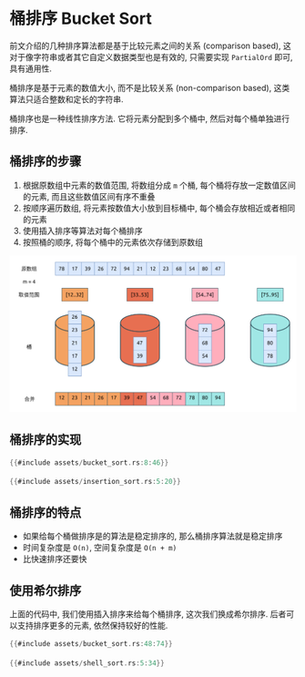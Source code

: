 # 桶排序 Bucket Sort

前文介绍的几种排序算法都是基于比较元素之间的关系 (comparison based), 这对于像字符串或者其它自定义数据类型也是有效的,
只需要实现 `PartialOrd` 即可, 具有通用性.

桶排序是基于元素的数值大小, 而不是比较关系 (non-comparison based), 这类算法只适合整数和定长的字符串.

桶排序也是一种线性排序方法. 它将元素分配到多个桶中, 然后对每个桶单独进行排序.

## 桶排序的步骤

1. 根据原数组中元素的数值范围, 将数组分成 `m` 个桶, 每个桶将存放一定数值区间的元素, 而且这些数值区间有序不重叠
2. 按顺序遍历数组, 将元素按数值大小放到目标桶中, 每个桶会存放相近或者相同的元素
3. 使用插入排序等算法对每个桶排序
4. 按照桶的顺序, 将每个桶中的元素依次存储到原数组

![bucket sort](assets/bucket-sort.svg)

## 桶排序的实现

```rust
{{#include assets/bucket_sort.rs:8:46}}

{{#include assets/insertion_sort.rs:5:20}}
```

## 桶排序的特点

- 如果给每个桶做排序是的算法是稳定排序的, 那么桶排序算法就是稳定排序
- 时间复杂度是 `O(n)`, 空间复杂度是 `O(n + m)`
- 比快速排序还要快

## 使用希尔排序

上面的代码中, 我们使用插入排序来给每个桶排序, 这次我们换成希尔排序.
后者可以支持排序更多的元素, 依然保持较好的性能.

```rust
{{#include assets/bucket_sort.rs:48:74}}

{{#include assets/shell_sort.rs:5:34}}
```